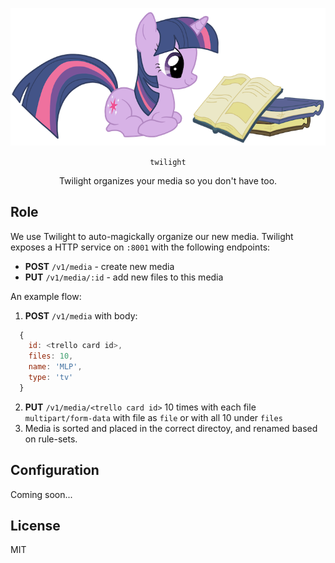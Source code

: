 <p align="center">
  <img src="https://raw.githubusercontent.com/jaredallard/media-stack/master/.github/twilight.png" alt="Twilight Sparkle with books" />
</p>

<p align="center">
  <code>twilight</code>
</p>

<p align="center">Twilight organizes your media so you don't have too.</p>


## Role

We use Twilight to auto-magickally organize our new media. Twilight exposes a
HTTP service on `:8001` with the following endpoints:

  * **POST** `/v1/media` - create new media
  * **PUT** `/v1/media/:id` - add new files to this media

An example flow:


1. **POST** `/v1/media` with body:
```js
  {
    id: <trello card id>,
    files: 10,
    name: 'MLP',
    type: 'tv'
  }
```
2. **PUT** `/v1/media/<trello card id>` 10 times with each file `multipart/form-data` with file as `file` or with all 10 under `files`
3. Media is sorted and placed in the correct directoy, and renamed based on rule-sets.


## Configuration

Coming soon...

## License

MIT

